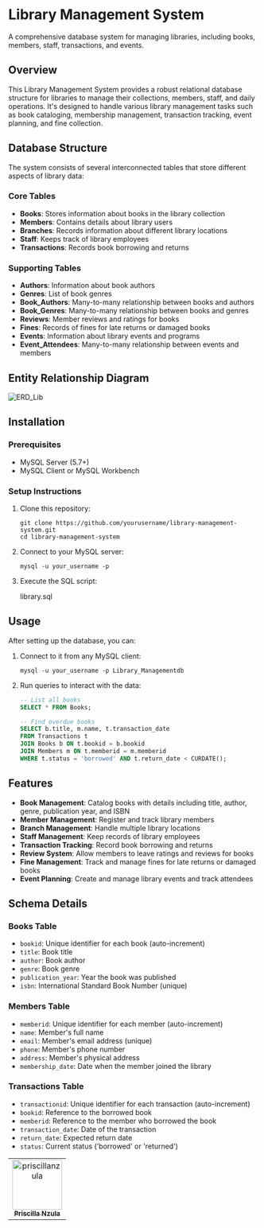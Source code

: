# Library Management System

A comprehensive database system for managing libraries, including books, members, staff, transactions, and events.

## Overview

This Library Management System provides a robust relational database structure for libraries to manage their collections, members, staff, and daily operations. It's designed to handle various library management tasks such as book cataloging, membership management, transaction tracking, event planning, and fine collection.

## Database Structure

The system consists of several interconnected tables that store different aspects of library data:

### Core Tables
- **Books**: Stores information about books in the library collection
- **Members**: Contains details about library users
- **Branches**: Records information about different library locations
- **Staff**: Keeps track of library employees
- **Transactions**: Records book borrowing and returns

### Supporting Tables
- **Authors**: Information about book authors
- **Genres**: List of book genres
- **Book_Authors**: Many-to-many relationship between books and authors
- **Book_Genres**: Many-to-many relationship between books and genres
- **Reviews**: Member reviews and ratings for books
- **Fines**: Records of fines for late returns or damaged books
- **Events**: Information about library events and programs
- **Event_Attendees**: Many-to-many relationship between events and members

## Entity Relationship Diagram


![ERD_Lib](https://github.com/user-attachments/assets/c2f5e9ec-cab7-4408-8923-a90e20f8b11a)






## Installation

### Prerequisites
- MySQL Server (5.7+)
- MySQL Client or MySQL Workbench

### Setup Instructions

1. Clone this repository:
   ```
   git clone https://github.com/yourusername/library-management-system.git
   cd library-management-system
   ```

2. Connect to your MySQL server:
   ```
   mysql -u your_username -p
   ```

3. Execute the SQL script:

   library.sql


## Usage

After setting up the database, you can:

1. Connect to it from any MySQL client:
   ```
   mysql -u your_username -p Library_Managementdb
   ```

2. Run queries to interact with the data:
   ```sql
   -- List all books
   SELECT * FROM Books;
   
   -- Find overdue books
   SELECT b.title, m.name, t.transaction_date 
   FROM Transactions t
   JOIN Books b ON t.bookid = b.bookid
   JOIN Members m ON t.memberid = m.memberid
   WHERE t.status = 'borrowed' AND t.return_date < CURDATE();
   ```

## Features

- **Book Management**: Catalog books with details including title, author, genre, publication year, and ISBN
- **Member Management**: Register and track library members
- **Branch Management**: Handle multiple library locations
- **Staff Management**: Keep records of library employees
- **Transaction Tracking**: Record book borrowing and returns
- **Review System**: Allow members to leave ratings and reviews for books
- **Fine Management**: Track and manage fines for late returns or damaged books
- **Event Planning**: Create and manage library events and track attendees

## Schema Details

### Books Table
- `bookid`: Unique identifier for each book (auto-increment)
- `title`: Book title
- `author`: Book author
- `genre`: Book genre
- `publication_year`: Year the book was published
- `isbn`: International Standard Book Number (unique)

### Members Table
- `memberid`: Unique identifier for each member (auto-increment)
- `name`: Member's full name
- `email`: Member's email address (unique)
- `phone`: Member's phone number
- `address`: Member's physical address
- `membership_date`: Date when the member joined the library

### Transactions Table
- `transactionid`: Unique identifier for each transaction (auto-increment)
- `bookid`: Reference to the borrowed book
- `memberid`: Reference to the member who borrowed the book
- `transaction_date`: Date of the transaction
- `return_date`: Expected return date
- `status`: Current status ('borrowed' or 'returned')
<table>
   <tbody>
      <tr>

<td align="center">
        <a href="https://github.com/priscillanzula">
          <img src="https://avatars.githubusercontent.com/u/144167777?v=4" width="100;" alt="priscillanzula"/>
          <br />
          <sub><b>Priscilla Nzula</b></sub>
        </a>
      </td>
    </tr>
  </tbody>
</table>
